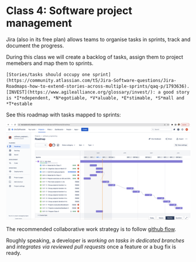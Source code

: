 # Class 4: Software project management

Jira (also in its free plan) allows teams to organise tasks in sprints, track and document the progress.

During this class we will create a backlog of tasks, assign them to project memebers and map them to sprints.

```{note}
[Stories/tasks should occupy one sprint](https://community.atlassian.com/t5/Jira-Software-questions/Jira-Roadmaps-how-to-extend-stories-across-multiple-sprints/qaq-p/1793636).
[INVEST](https://www.agilealliance.org/glossary/invest/): a good story is *I*ndependent, *N*egotiable, *V*aluable, *E*stimable, *S*mall and *T*estable
```

See this roadmap with tasks mapped to sprints:

![planned_tasks](figures/class_harmonogram.png)

The recommended collaborative work strategy is to follow [github flow](https://docs.github.com/en/get-started/quickstart/github-flow).

Roughly speaking, a developer is *working on tasks in dedicated branches* and *integrates via reviewed pull requests* once a feature or a bug fix is ready.